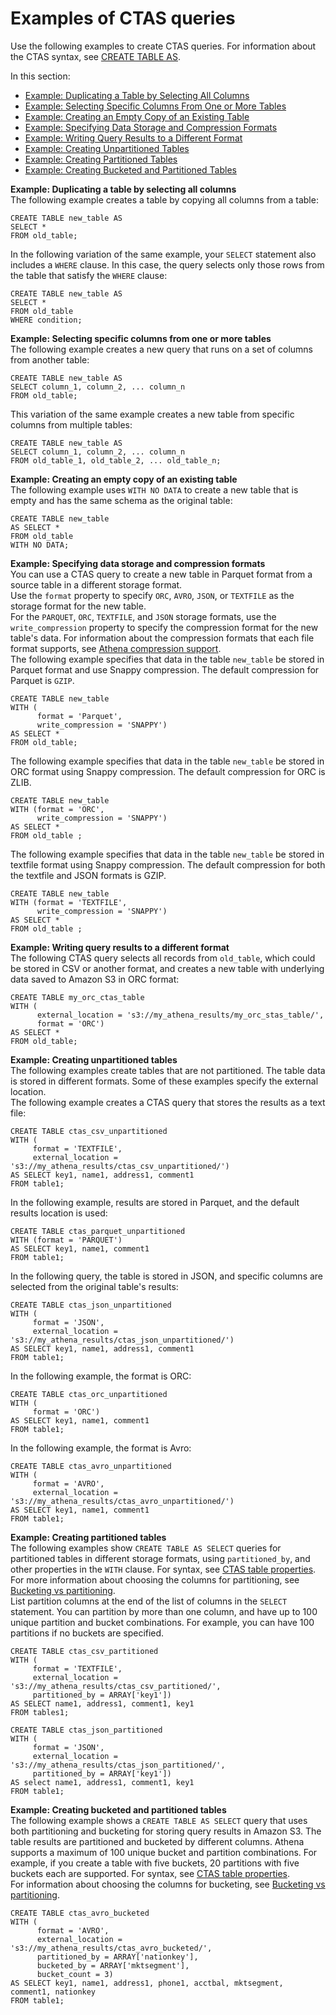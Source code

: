 # Examples of CTAS queries<a name="ctas-examples"></a>

Use the following examples to create CTAS queries\. For information about the CTAS syntax, see [CREATE TABLE AS](create-table-as.md)\.

In this section: 
+ [Example: Duplicating a Table by Selecting All Columns](#ctas-example-dupe-table)
+ [Example: Selecting Specific Columns From One or More Tables](#ctas-example-specify-columns)
+ [Example: Creating an Empty Copy of an Existing Table](#ctas-example-empty-table)
+ [Example: Specifying Data Storage and Compression Formats](#ctas-example-compression)
+ [Example: Writing Query Results to a Different Format](#ctas-example-format)
+ [Example: Creating Unpartitioned Tables](#ctas-example-unpartitioned)
+ [Example: Creating Partitioned Tables](#ctas-example-partitioned)
+ [Example: Creating Bucketed and Partitioned Tables](#ctas-example-bucketed)

**Example: Duplicating a table by selecting all columns**  
The following example creates a table by copying all columns from a table:  

```
CREATE TABLE new_table AS 
SELECT * 
FROM old_table;
```
In the following variation of the same example, your `SELECT` statement also includes a `WHERE` clause\. In this case, the query selects only those rows from the table that satisfy the `WHERE` clause:   

```
CREATE TABLE new_table AS 
SELECT * 
FROM old_table 
WHERE condition;
```

**Example: Selecting specific columns from one or more tables**  
The following example creates a new query that runs on a set of columns from another table:  

```
CREATE TABLE new_table AS 
SELECT column_1, column_2, ... column_n 
FROM old_table;
```
This variation of the same example creates a new table from specific columns from multiple tables:   

```
CREATE TABLE new_table AS
SELECT column_1, column_2, ... column_n 
FROM old_table_1, old_table_2, ... old_table_n;
```

**Example: Creating an empty copy of an existing table**  
The following example uses `WITH NO DATA` to create a new table that is empty and has the same schema as the original table:  

```
CREATE TABLE new_table 
AS SELECT * 
FROM old_table
WITH NO DATA;
```

**Example: Specifying data storage and compression formats**  
You can use a CTAS query to create a new table in Parquet format from a source table in a different storage format\.   
Use the `format` property to specify `ORC`, `AVRO`, `JSON`, or `TEXTFILE` as the storage format for the new table\.   
For the `PARQUET`, `ORC`, `TEXTFILE`, and `JSON` storage formats, use the `write_compression` property to specify the compression format for the new table's data\. For information about the compression formats that each file format supports, see [Athena compression support](compression-formats.md)\.  
The following example specifies that data in the table `new_table` be stored in Parquet format and use Snappy compression\. The default compression for Parquet is `GZIP`\.  

```
CREATE TABLE new_table
WITH (
      format = 'Parquet',
      write_compression = 'SNAPPY')
AS SELECT *
FROM old_table;
```
The following example specifies that data in the table `new_table` be stored in ORC format using Snappy compression\. The default compression for ORC is ZLIB\.  

```
CREATE TABLE new_table
WITH (format = 'ORC',
      write_compression = 'SNAPPY')
AS SELECT *
FROM old_table ;
```
The following example specifies that data in the table `new_table` be stored in textfile format using Snappy compression\. The default compression for both the textfile and JSON formats is GZIP\.  

```
CREATE TABLE new_table
WITH (format = 'TEXTFILE',
      write_compression = 'SNAPPY')
AS SELECT *
FROM old_table ;
```

**Example: Writing query results to a different format**  
The following CTAS query selects all records from `old_table`, which could be stored in CSV or another format, and creates a new table with underlying data saved to Amazon S3 in ORC format:   

```
CREATE TABLE my_orc_ctas_table
WITH (
      external_location = 's3://my_athena_results/my_orc_stas_table/',
      format = 'ORC')
AS SELECT * 
FROM old_table;
```

**Example: Creating unpartitioned tables**  
The following examples create tables that are not partitioned\. The table data is stored in different formats\. Some of these examples specify the external location\.   
The following example creates a CTAS query that stores the results as a text file:  

```
CREATE TABLE ctas_csv_unpartitioned 
WITH (
     format = 'TEXTFILE', 
     external_location = 's3://my_athena_results/ctas_csv_unpartitioned/') 
AS SELECT key1, name1, address1, comment1
FROM table1;
```
In the following example, results are stored in Parquet, and the default results location is used:  

```
CREATE TABLE ctas_parquet_unpartitioned 
WITH (format = 'PARQUET') 
AS SELECT key1, name1, comment1
FROM table1;
```
In the following query, the table is stored in JSON, and specific columns are selected from the original table's results:  

```
CREATE TABLE ctas_json_unpartitioned 
WITH (
     format = 'JSON',  
     external_location = 's3://my_athena_results/ctas_json_unpartitioned/') 
AS SELECT key1, name1, address1, comment1
FROM table1;
```
In the following example, the format is ORC:  

```
CREATE TABLE ctas_orc_unpartitioned 
WITH (
     format = 'ORC') 
AS SELECT key1, name1, comment1 
FROM table1;
```
In the following example, the format is Avro:  

```
CREATE TABLE ctas_avro_unpartitioned 
WITH (
     format = 'AVRO', 
     external_location = 's3://my_athena_results/ctas_avro_unpartitioned/') 
AS SELECT key1, name1, comment1
FROM table1;
```

**Example: Creating partitioned tables**  
The following examples show `CREATE TABLE AS SELECT` queries for partitioned tables in different storage formats, using `partitioned_by`, and other properties in the `WITH` clause\. For syntax, see [CTAS table properties](create-table-as.md#ctas-table-properties)\. For more information about choosing the columns for partitioning, see [Bucketing vs partitioning](bucketing-vs-partitioning.md)\.  
List partition columns at the end of the list of columns in the `SELECT` statement\. You can partition by more than one column, and have up to 100 unique partition and bucket combinations\. For example, you can have 100 partitions if no buckets are specified\.

```
CREATE TABLE ctas_csv_partitioned 
WITH (
     format = 'TEXTFILE',  
     external_location = 's3://my_athena_results/ctas_csv_partitioned/', 
     partitioned_by = ARRAY['key1']) 
AS SELECT name1, address1, comment1, key1
FROM tables1;
```

```
CREATE TABLE ctas_json_partitioned 
WITH (
     format = 'JSON', 
     external_location = 's3://my_athena_results/ctas_json_partitioned/', 
     partitioned_by = ARRAY['key1']) 
AS select name1, address1, comment1, key1 
FROM table1;
```

**Example: Creating bucketed and partitioned tables**  
The following example shows a `CREATE TABLE AS SELECT` query that uses both partitioning and bucketing for storing query results in Amazon S3\. The table results are partitioned and bucketed by different columns\. Athena supports a maximum of 100 unique bucket and partition combinations\. For example, if you create a table with five buckets, 20 partitions with five buckets each are supported\. For syntax, see [CTAS table properties](create-table-as.md#ctas-table-properties)\.  
For information about choosing the columns for bucketing, see [Bucketing vs partitioning](bucketing-vs-partitioning.md)\.  

```
CREATE TABLE ctas_avro_bucketed 
WITH (
      format = 'AVRO', 
      external_location = 's3://my_athena_results/ctas_avro_bucketed/', 
      partitioned_by = ARRAY['nationkey'], 
      bucketed_by = ARRAY['mktsegment'], 
      bucket_count = 3) 
AS SELECT key1, name1, address1, phone1, acctbal, mktsegment, comment1, nationkey 
FROM table1;
```